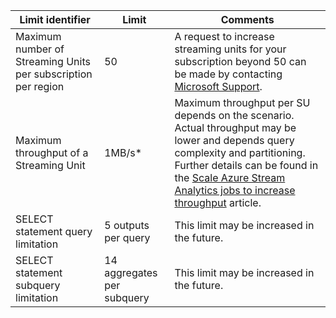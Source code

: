 <properties 
   pageTitle="Stream Analytics limits table"
   description="Describes system limits and recommended sizes for Stream Analytics components and connections."
   services="stream-analytics"
   documentationCenter="NA"
   authors="jeffstokes72"
   manager="paulettm"
   editor="cgronlun" />
<tags
	ms.service="stream-analytics"
	ms.date="07/13/2015"
	wacn.date=""/>

| Limit identifier | Limit       | Comments |
|----------------- | ------------|--------- |
| Maximum number of Streaming Units per subscription per region | 50 | A request to increase streaming units for your subscription beyond 50 can be made by contacting [Microsoft Support](https://support.microsoft.com/en-us). |
| Maximum throughput of a Streaming Unit | 1MB/s* | Maximum throughput per SU depends on the scenario. Actual throughput may be lower and depends query complexity and partitioning. Further details can be found in the [Scale Azure Stream Analytics jobs to increase throughput](stream-analytics-scale-jobs) article. |
| SELECT statement query limitation | 5 outputs per query | This limit may be increased in the future. |
| SELECT statement subquery limitation | 14 aggregates per subquery | This limit may be increased in the future. |
